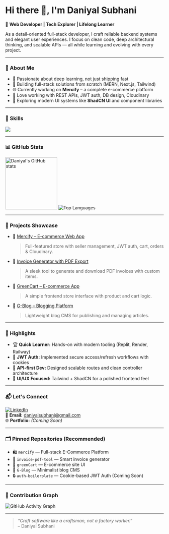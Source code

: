 # Hi there 👋, I'm Daniyal Subhani

🚀 **Web Developer | Tech Explorer | Lifelong Learner**

As a detail-oriented full-stack developer, I craft reliable backend systems and elegant user experiences. I focus on clean code, deep architectural thinking, and scalable APIs — all while learning and evolving with every project.

---

### 📍 About Me

- 🧠 Passionate about deep learning, not just shipping fast  
- 🧰 Building full-stack solutions from scratch (MERN, Next.js, Tailwind)  
- 🌐 Currently working on **Mercify** – a complete e-commerce platform  
- 🧾 Love working with REST APIs, JWT auth, DB design, Cloudinary  
- 🎯 Exploring modern UI systems like **ShadCN UI** and component libraries

---

### 🧰 Skills

<p align="left">
  <img src="https://skillicons.dev/icons?i=html,css,bootstrap,js,ts,react,nextjs,nodejs,express,mongodb,tailwind,shadcn,npm,git,github,vscode" />
</p>

---

### 📊 GitHub Stats

<p align="left">
  <img src="https://github-readme-stats.vercel.app/api?username=daniyal-subhani&show_icons=true&theme=react" alt="Daniyal's GitHub stats" height="165">
  <img src="https://github-readme-stats.vercel.app/api/top-langs/?username=daniyal-subhani&layout=compact&theme=react" alt="Top Languages">
</p>

---

### 🔗 Projects Showcase

- 🔗 [Mercify – E-commerce Web App](https://github.com/daniyal-subhani/mercify)  
  > Full-featured store with seller management, JWT auth, cart, orders & Cloudinary.

- 🧾 [Invoice Generator with PDF Export](https://github.com/daniyal-subhani/invoice-pdf-tool)  
  > A sleek tool to generate and download PDF invoices with custom items.

- 🛒 [GreenCart – E-commerce App](https://github.com/daniyal-subhani/greenCart)  
  > A simple frontend store interface with product and cart logic.

- 📝 [G-Blog – Blogging Platform](https://github.com/daniyal-subhani/G-Blog)  
  > Lightweight blog CMS for publishing and managing articles.

---

### 📌 Highlights

- 🏆 **Quick Learner:** Hands-on with modern tooling (Replit, Render, Railway)  
- 🔐 **JWT Auth:** Implemented secure access/refresh workflows with cookies  
- 🔗 **API-first Dev:** Designed scalable routes and clean controller architecture  
- 🎨 **UI/UX Focused:** Tailwind + ShadCN for a polished frontend feel

---

### 📬 Let's Connect

[![LinkedIn](https://img.shields.io/badge/LinkedIn-blue?style=flat&logo=linkedin&logoColor=white)](https://www.linkedin.com/in/daniyal-codes)  
📩 **Email:** daniyalsubhani@gmail.com  
🌐 **Portfolio:** _(Coming Soon)_

---

### 🗂 Pinned Repositories (Recommended)

- 🛍 `mercify` — Full-stack E-Commerce Platform  
- 📄 `invoice-pdf-tool` — Smart invoice generator  
- 🛒 `greenCart` — E-commerce site UI  
- 📝 `G-Blog` — Minimalist blog CMS  
- 🔒 `auth-boilerplate` — Cookie-based JWT Auth (Coming Soon)

---

### 📅 Contribution Graph

![GitHub Activity Graph](https://github-readme-activity-graph.vercel.app/graph?username=daniyal-subhani&theme=react-dark)

---

> _“Craft software like a craftsman, not a factory worker.”_  
> – Daniyal Subhani
